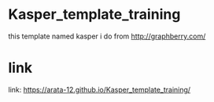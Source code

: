 # Kasper_template_training
 this template named kasper i do from http://graphberry.com/
# link
link: https://arata-12.github.io/Kasper_template_training/
